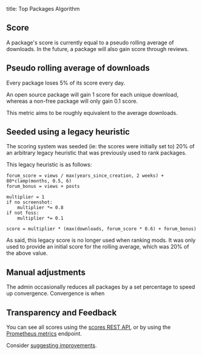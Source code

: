 title: Top Packages Algorithm

## Score

A package's score is currently equal to a pseudo rolling average of downloads.
In the future, a package will also gain score through reviews.

## Pseudo rolling average of downloads

Every package loses 5% of its score every day.

An open source package will gain 1 score for each unique download,
whereas a non-free package will only gain 0.1 score.

This metric aims to be roughly equivalent to the average downloads.

## Seeded using a legacy heuristic

The scoring system was seeded (ie: the scores were initially set to) 20% of an
arbitrary legacy heuristic that was previously used to rank packages.

This legacy heuristic is as follows:

	forum_score = views / max(years_since_creation, 2 weeks) + 80*clamp(months, 0.5, 6)
	forum_bonus = views + posts

	multiplier = 1
	if no screenshot:
		multiplier *= 0.8
	if not foss:
		multiplier *= 0.1

	score = multiplier * (max(downloads, forum_score * 0.6) + forum_bonus)

As said, this legacy score is no longer used when ranking mods.
It was only used to provide an initial score for the rolling average,
which was 20% of the above value.

## Manual adjustments

The admin occasionally reduces all packages by a set percentage to speed up
convergence. Convergence is when

## Transparency and Feedback

You can see all scores using the [scores REST API](/api/scores/), or by
using the [Prometheus metrics](/help/metrics/) endpoint.

Consider [suggesting improvements](https://github.com/minetest/contentdb/issues/new?assignees=&labels=Policy&template=policy.md&title=).
